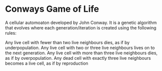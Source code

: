 # Conways Game of Life
A cellular automoaton developed by John Conway. It is a genetic algorithm that evolves where each generation/iteration is created using the following rules:

Any live cell with fewer than two live neighbours dies, as if by underpopulation.
Any live cell with two or three live neighbours lives on to the next generation.
Any live cell with more than three live neighbours dies, as if by overpopulation.
Any dead cell with exactly three live neighbours becomes a live cell, as if by reproduction